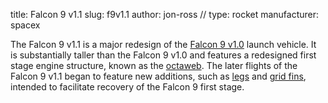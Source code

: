 title: Falcon 9 v1.1
slug: f9v1.1
author: jon-ross
//
type: rocket
manufacturer: spacex

The Falcon 9 v1.1 is a major redesign of the [Falcon 9 v1.0](term)
launch vehicle. It is substantially taller than the Falcon 9 v1.0 and
features a redesigned first stage engine structure, known as the
[octaweb](term). The later flights of the Falcon 9 v1.1 began to
feature new additions, such as [legs](term:f9-legs) and
[grid fins](term), intended to facilitate recovery of the Falcon 9
first stage.

